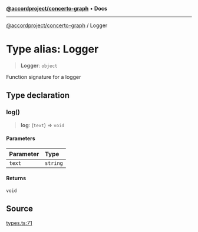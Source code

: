 [**@accordproject/concerto-graph**](../README.md) • **Docs**

***

[@accordproject/concerto-graph](../README.md) / Logger

# Type alias: Logger

> **Logger**: `object`

Function signature for a logger

## Type declaration

### log()

> **log**: (`text`) => `void`

#### Parameters

| Parameter | Type |
| :------ | :------ |
| `text` | `string` |

#### Returns

`void`

## Source

[types.ts:71](https://github.com/accordproject/lab-concerto-graph/blob/7f61653e6520d7e542d820dd570316a83b59870d/src/types.ts#L71)
